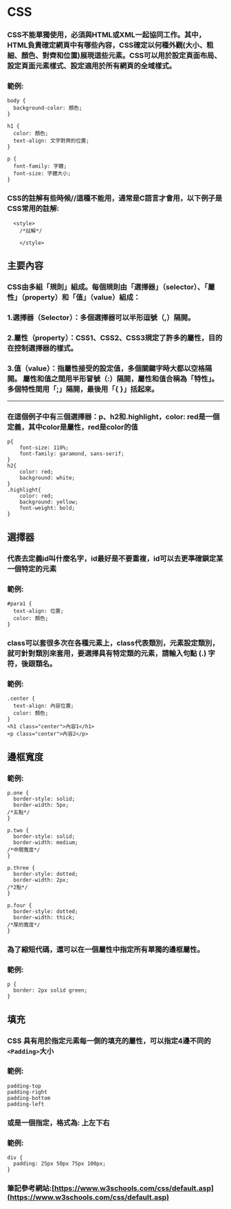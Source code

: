 # CSS

### CSS不能單獨使用，必須與HTML或XML一起協同工作。其中，HTML負責確定網頁中有哪些內容，CSS確定以何種外觀(大小、粗細、顏色、對齊和位置)展現這些元素。CSS可以用於設定頁面布局、設定頁面元素樣式、設定適用於所有網頁的全域樣式。

### 範例:
```
body {
  background-color: 顏色; 
}

h1 {
  color: 顏色;
  text-align: 文字對齊的位置;
}

p {
  font-family: 字體;
  font-size: 字體大小;
}
```
### CSS的註解有些時候//這種不能用，通常是C語言才會用，以下例子是CSS常用的註解:
```
  <style>
    /*註解*/
   
    </style>
```

## 主要內容
### CSS由多組「規則」組成。每個規則由「選擇器」（selector）、「屬性」（property）和「值」（value）組成：
### 1.選擇器（Selector）：多個選擇器可以半形逗號（,）隔開。
### 2.屬性（property）：CSS1、CSS2、CSS3規定了許多的屬性，目的在控制選擇器的樣式。
### 3.值（value）：指屬性接受的設定值，多個關鍵字時大都以空格隔開。 屬性和值之間用半形冒號（:）隔開，屬性和值合稱為「特性」。多個特性間用「;」隔開，最後用「{ }」括起來。

---
### 在這個例子中有三個選擇器：p、h2和.highlight，color: red是一個定義，其中color是屬性，red是color的值
```
p{
    font-size: 110%;
    font-family: garamond, sans-serif;
}
h2{
    color: red;
    background: white;
}
.highlight{
    color: red;
    background: yellow;
    font-weight: bold;
}
```
## 選擇器
### 代表去定義id叫什麼名字，id最好是不要重複，id可以去更準確鎖定某一個特定的元素
### 範例:
```
#para1 {
  text-align: 位置;
  color: 顏色;
}

```
### class可以套很多次在各種元素上，class代表類別，元素設定類別，就可針對類別來套用，要選擇具有特定類的元素，請輸入句點 (.) 字符，後跟類名。
### 範例:
```
.center {
  text-align: 內容位置;
  color: 顏色;
}
<h1 class="center">內容1</h1>
<p class="center">內容2</p> 

```
## 邊框寬度
### 範例:
```
p.one {
  border-style: solid; 
  border-width: 5px;
/*五點*/
}

p.two {
  border-style: solid;
  border-width: medium;
/*中間寬度*/
}

p.three {
  border-style: dotted;
  border-width: 2px;
/*2點*/
}

p.four {
  border-style: dotted;
  border-width: thick;
/*厚的寬度*/
}

```
### 為了縮短代碼，還可以在一個屬性中指定所有單獨的邊框屬性。
### 範例:
```
p {
  border: 2px solid green;
}
```
## 填充
### CSS 具有用於指定元素每一側的填充的屬性，可以指定4邊不同的```<Padding>```大小
### 範例:
```
padding-top
padding-right
padding-bottom
padding-left

```
### 或是一個指定，格式為: 上左下右
### 範例:
```
div {
  padding: 25px 50px 75px 100px;
}
```

### 筆記參考網站:[https://www.w3schools.com/css/default.asp](https://www.w3schools.com/css/default.asp)
